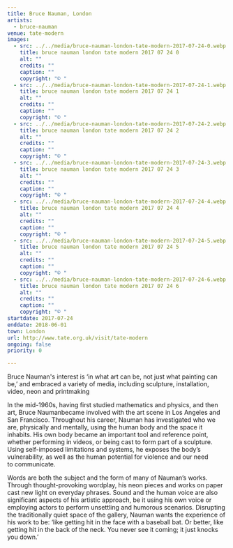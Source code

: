 ```yaml
---
title: Bruce Nauman, London
artists:
  - bruce-nauman
venue: tate-modern
images:
  - src: ../../media/bruce-nauman-london-tate-modern-2017-07-24-0.webp
    title: bruce nauman london tate modern 2017 07 24 0
    alt: ""
    credits: ""
    caption: ""
    copyright: "© "
  - src: ../../media/bruce-nauman-london-tate-modern-2017-07-24-1.webp
    title: bruce nauman london tate modern 2017 07 24 1
    alt: ""
    credits: ""
    caption: ""
    copyright: "© "
  - src: ../../media/bruce-nauman-london-tate-modern-2017-07-24-2.webp
    title: bruce nauman london tate modern 2017 07 24 2
    alt: ""
    credits: ""
    caption: ""
    copyright: "© "
  - src: ../../media/bruce-nauman-london-tate-modern-2017-07-24-3.webp
    title: bruce nauman london tate modern 2017 07 24 3
    alt: ""
    credits: ""
    caption: ""
    copyright: "© "
  - src: ../../media/bruce-nauman-london-tate-modern-2017-07-24-4.webp
    title: bruce nauman london tate modern 2017 07 24 4
    alt: ""
    credits: ""
    caption: ""
    copyright: "© "
  - src: ../../media/bruce-nauman-london-tate-modern-2017-07-24-5.webp
    title: bruce nauman london tate modern 2017 07 24 5
    alt: ""
    credits: ""
    caption: ""
    copyright: "© "
  - src: ../../media/bruce-nauman-london-tate-modern-2017-07-24-6.webp
    title: bruce nauman london tate modern 2017 07 24 6
    alt: ""
    credits: ""
    caption: ""
    copyright: "© "
startdate: 2017-07-24
enddate: 2018-06-01
town: London
url: http://www.tate.org.uk/visit/tate-modern
ongoing: false
priority: 0

---
```


Bruce Nauman's interest is ‘in what art can be, not just what painting can be,’ and embraced a variety of media, including sculpture, installation, video, neon and printmaking

In the mid-1960s, having first studied mathematics and physics, and then art, Bruce Naumanbecame involved with the art scene in Los Angeles and San Francisco. Throughout his career, Nauman has investigated who we are, physically and mentally, using the human body and the space it inhabits. His own body became an important tool and reference point, whether performing in videos, or being cast to form part of a sculpture. Using self-imposed limitations and systems, he exposes the body’s vulnerability, as well as the human potential for violence and our need to communicate.

Words are both the subject and the form of many of Nauman’s works. Through thought-provoking wordplay, his neon pieces and works on paper cast new light on everyday phrases. Sound and the human voice are also significant aspects of his artistic approach, be it using his own voice or employing actors to perform unsettling and humorous scenarios. Disrupting the traditionally quiet space of the gallery, Nauman wants the experience of his work to be: ‘like getting hit in the face with a baseball bat. Or better, like getting hit in the back of the neck. You never see it coming; it just knocks you down.’